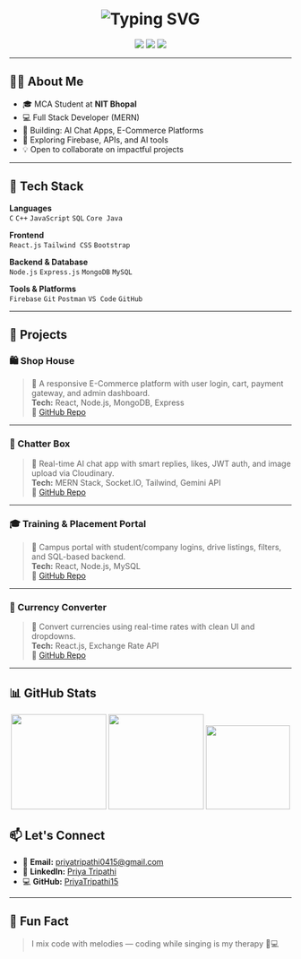 <h1 align="center">
  <img src="https://readme-typing-svg.herokuapp.com?font=Fira+Code&duration=3000&pause=1000&color=7CFC00&center=true&vCenter=true&width=435&lines=Hi%2C+I'm+Priya+Tripathi!;Full+Stack+MERN+Developer;MCA+@+NIT+Bhopal;Tech+Enthusiast+%F0%9F%92%BB" alt="Typing SVG" />
</h1>

<p align="center">
  <a href="mailto:priyatripathi0415@gmail.com"><img src="https://img.shields.io/badge/Email-red?style=for-the-badge&logo=gmail&logoColor=white" /></a>
  <a href="https://www.linkedin.com/in/priya-tripathi-8b682028a"><img src="https://img.shields.io/badge/LinkedIn-blue?style=for-the-badge&logo=linkedin&logoColor=white" /></a>
  <a href="https://github.com/PriyaTripathi15"><img src="https://img.shields.io/github/followers/PriyaTripathi15?style=for-the-badge&label=Follow&logo=github" /></a>
</p>

---

## 👩‍💻 About Me

- 🎓 MCA Student at **NIT Bhopal**
- 💻 Full Stack Developer (MERN)
- 🔭 Building: AI Chat Apps, E-Commerce Platforms
- 🌱 Exploring Firebase, APIs, and AI tools
- 💡 Open to collaborate on impactful projects

---

## 🧰 Tech Stack

**Languages**  
`C` `C++` `JavaScript` `SQL` `Core Java`

**Frontend**  
`React.js` `Tailwind CSS` `Bootstrap`  

**Backend & Database**  
`Node.js` `Express.js` `MongoDB` `MySQL`  

**Tools & Platforms**  
`Firebase` `Git` `Postman` `VS Code` `GitHub`

---

## 🚀 Projects

### 🛍️ Shop House  
> 🛒 A responsive E-Commerce platform with user login, cart, payment gateway, and admin dashboard.  
**Tech:** React, Node.js, MongoDB, Express  
🔗 [GitHub Repo](https://github.com/PriyaTripathi15/shophouse)

---

### 💬 Chatter Box  
> 🤖 Real-time AI chat app with smart replies, likes, JWT auth, and image upload via Cloudinary.  
**Tech:** MERN Stack, Socket.IO, Tailwind, Gemini API  
🔗 [GitHub Repo](https://github.com/PriyaTripathi15/chatterbox)

---

### 🎓 Training & Placement Portal  
> 🎯 Campus portal with student/company logins, drive listings, filters, and SQL-based backend.  
**Tech:** React, Node.js, MySQL  
🔗 [GitHub Repo](https://github.com/riskmr3275/PacementCellNITB)

---

### 💱 Currency Converter  
> 💸 Convert currencies using real-time rates with clean UI and dropdowns.  
**Tech:** React.js, Exchange Rate API  
🔗 [GitHub Repo](https://github.com/PriyaTripathi15/currency-converter)

---

## 📊 GitHub Stats

<p align="center">
  <img src="https://github-readme-stats.vercel.app/api?username=PriyaTripathi15&show_icons=true&theme=react" height="170"/>
  <img src="https://github-readme-stats.vercel.app/api/top-langs/?username=PriyaTripathi15&layout=compact&theme=react" height="170"/>
  <img src="https://github-readme-streak-stats.herokuapp.com/?user=PriyaTripathi15&theme=react" height="150"/>
</p>



## 📫 Let's Connect

- 📧 **Email:** priyatripathi0415@gmail.com  
- 💼 **LinkedIn:** [Priya Tripathi](https://linkedin.com/in/priya-tripathi-8b682028a)  
- 💻 **GitHub:** [PriyaTripathi15](https://github.com/PriyaTripathi15)

---

## 🎵 Fun Fact
> I mix code with melodies — coding while singing is my therapy 🎤💻

